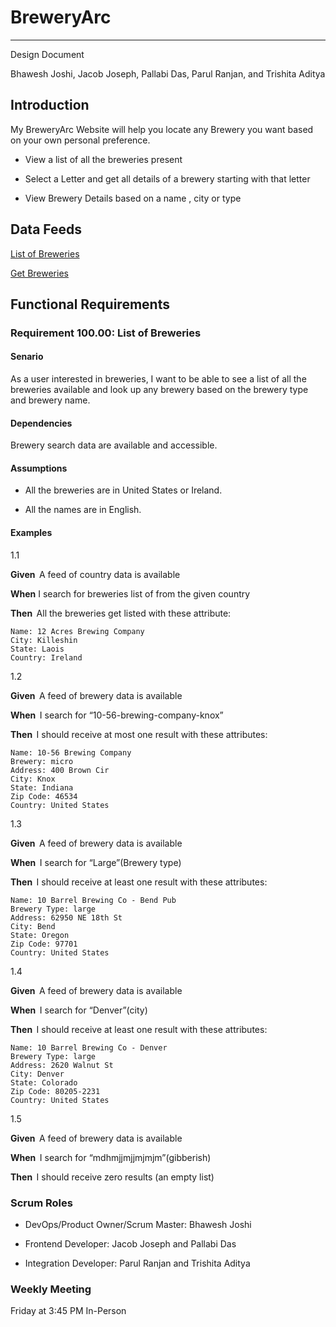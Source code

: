 # BreweryArc

----

Design Document 

Bhawesh Joshi, 
Jacob Joseph, 
Pallabi Das, 
Parul Ranjan, and 
Trishita Aditya 

## Introduction

My BreweryArc Website will help you locate any Brewery you want based on your own personal preference. 

- View a list of all the breweries present 

- Select a Letter and get all details of a brewery starting with that letter 

- View Brewery Details based on a name , city or type 

## Data Feeds 

[List of Breweries](https://api.openbrewerydb.org/breweries) 

[Get Breweries](https://api.openbrewerydb.org/breweries/1234)

## Functional Requirements 

### Requirement 100.00: List of Breweries 

#### Senario

As a user interested in breweries, I want to be able to see a list of all the breweries available and look up any brewery based on the brewery type and brewery name.

#### Dependencies 

Brewery search data are available and accessible. 

#### Assumptions 

- All the breweries are in United States or Ireland. 

- All the names are in English. 

#### Examples 
1.1


**Given**  A feed of country data is available

**When** I search for breweries list of from the given country 

**Then**  All the breweries get listed with these attribute:

    Name: 12 Acres Brewing Company 
    City: Killeshin 
    State: Laois  
    Country: Ireland 

1.2

**Given**  A feed of brewery data is available 

**When**  I search for “10-56-brewing-company-knox” 

**Then**  I should receive at most one result with these attributes: 

    Name: 10-56 Brewing Company
    Brewery: micro 
    Address: 400 Brown Cir    
    City: Knox 
    State: Indiana 
    Zip Code: 46534 
    Country: United States
    
 1.3
 
**Given**  A feed of brewery data is available 

**When**  I search for “Large”(Brewery type) 

**Then**  I should receive at least one result with these attributes: 

    Name: 10 Barrel Brewing Co - Bend Pub 
    Brewery Type: large 
    Address: 62950 NE 18th St 
    City: Bend 
    State: Oregon 
    Zip Code: 97701 
    Country: United States 
    
1.4

**Given**  A feed of brewery data is available 

**When**  I search for “Denver”(city)

**Then**  I should receive at least one result with these attributes: 

    Name: 10 Barrel Brewing Co - Denver 
    Brewery Type: large 
    Address: 2620 Walnut St 
    City: Denver 
    State: Colorado 
    Zip Code: 80205-2231 
    Country: United States 
    
1.5

**Given**  A feed of brewery data is available 

**When**  I search for “mdhmjjmjjmjmjm”(gibberish)

**Then**  I should receive zero results (an empty list)


### Scrum Roles

  - DevOps/Product Owner/Scrum Master: Bhawesh Joshi 

  - Frontend Developer: Jacob Joseph and Pallabi Das 

  - Integration Developer: Parul Ranjan and Trishita Aditya 

### Weekly Meeting 

  Friday at 3:45 PM In-Person 
